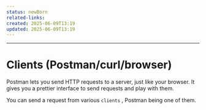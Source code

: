 ```yaml
---
status: newBorn
related-links: 
created: 2025-06-09T13:19
updated: 2025-06-09T13:19
---
```

---

# Clients (Postman/curl/browser)

Postman lets you send HTTP requests to a server, just like your browser. It gives you a prettier interface to send requests and play with them.

You can send a request from various `clients` , Postman being one of them.

